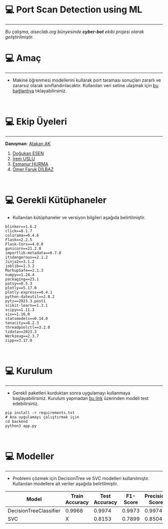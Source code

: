# :computer: Port Scan Detection using ML
---

<i>Bu çalışma, aiseclab.org bünyesinde <b>cyber-bot</b> ekibi projesi olarak geliştirilmiştir.</i>

# :computer: Amaç
---

* Makine öğrenmesi modellerini kullarak port taraması sonuçları zararlı ve zararsız olarak sınıflandırılacaktır. Kullanılan veri setine ulaşmak için [bu bağlantıya](https://www.kaggle.com/datasets/merfarukdilbaz/probingportscandataset) tıklayabilirsiniz.
<br/>

# :computer: Ekip Üyeleri
---
**Danışman**: [Atakan AK](https://www.linkedin.com/in/atakan-ak/)
<br/>

1. [Doğukan ESEN](https://github.com/DogukanEsen)
2. [İrem USLU](https://github.com/irem6142)
3. [Esmanur HURMA](https://github.com/esmanurhurma)
4. [Ömer Faruk DİLBAZ](https://github.com/OmerFarukDilbaz)
<br/>

# :computer: Gerekli Kütüphaneler

* Kullanılan kütüphaneler ve versiyon bilgileri aşağıda belirtilmiştir.

```shell
blinker==1.6.2
click==8.1.7
colorama==0.4.6
Flask==2.2.5
Flask-Cors==4.0.0
gunicorn==21.2.0
importlib-metadata==6.7.0
itsdangerous==2.1.2
Jinja2==3.1.2
joblib==1.3.2
MarkupSafe==2.1.3
numpy==1.24.4
packaging==23.1
patsy==0.5.3
plotly==5.17.0
plotly-express==0.4.1
python-dateutil==2.8.2
pytz==2023.3.post1
scikit-learn==1.3.1
scipy==1.11.3
six==1.16.0
statsmodels==0.14.0
tenacity==8.2.3
threadpoolctl==3.2.0
tzdata==2023.3
Werkzeug==2.3.7
zipp==3.17.0

```
<br/>

# :computer: Kurulum
---

* Gerekli paketleri kurduktan sonra uygulamayı kullanmaya başlayabilirsiniz. Kurulum yapmadan [bu link](https://ml-port-scanner.netlify.app) üzerinden modeli test edebilirsiniz.

```python3
pip install -r requirements.txt
# Ana uygulamayı çalıştırmak için
cd backend
python3 app.py
```
<br/>

# :computer: Modeller
---

* Problemi çözmek için DecisionTree ve SVC modelleri kullanılmıştır. Kullanılan modellere ait veriler aşağıda belirtilmiştir.

| Model | Train Accuracy | Test Accuracy | F1-Score | Precision Score | Recall Score |
| ----- | -------------- | ------------- | -------- | --------------- | ------------ |
| DecisionTreeClassifier | 0.9968 | 0.9974 | 0.9973 | 0.9974 | 0.9974 | 
| SVC | X | 0.8153 | 0.7899 | 0.8504 | 0.8153 | 
